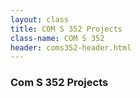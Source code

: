 ```yaml
---
layout: class
title: COM S 352 Projects
class-name: COM S 352
header: coms352-header.html
---
```


### Com S 352 Projects

